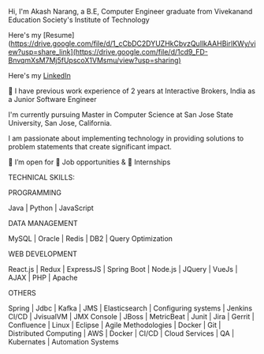 Hi, I'm Akash Narang, a B.E, Computer Engineer graduate from Vivekanand Education Society's Institute of Technology

Here's my [Resume](https://drive.google.com/file/d/1_cCbDC2DYUZHkCbvzQuIlkAAHBirIKWy/view?usp=share_link](https://drive.google.com/file/d/1cd9_FD-BnvqmXsM7Mj5fUpscoX1VMsmu/view?usp=sharing)

Here's my [LinkedIn](https://www.linkedin.com/in/akash-narang-8b2231165/)

🔭 I have previous work experience of 2 years at Interactive Brokers, India as a Junior Software Engineer

I'm currently pursuing Master in Computer Science at San Jose State University, San Jose, California.

I am passionate about implementing technology in providing solutions to problem statements that create significant impact. 

👯 I’m open for 🏢 Job opportunities & 🏨 Internships


TECHNICAL SKILLS:

PROGRAMMING

Java | Python | JavaScript


DATA MANAGEMENT

MySQL | Oracle | Redis | DB2 | Query Optimization


WEB DEVELOPMENT

React.js | Redux | ExpressJS | Spring Boot | Node.js | JQuery | VueJs | AJAX | PHP | Apache 


OTHERS

Spring | Jdbc | Kafka | JMS | Elasticsearch | Configuring systems | Jenkins CI/CD | JvisualVM |
JMX Console | JBoss | MetricBeat | Junit | Jira | Gerrit | Confluence | Linux | Eclipse | Agile Methodologies | Docker |
Git | Distributed Computing | AWS | Docker | CI/CD | Cloud Services | QA | Kubernates | Automation Systems
